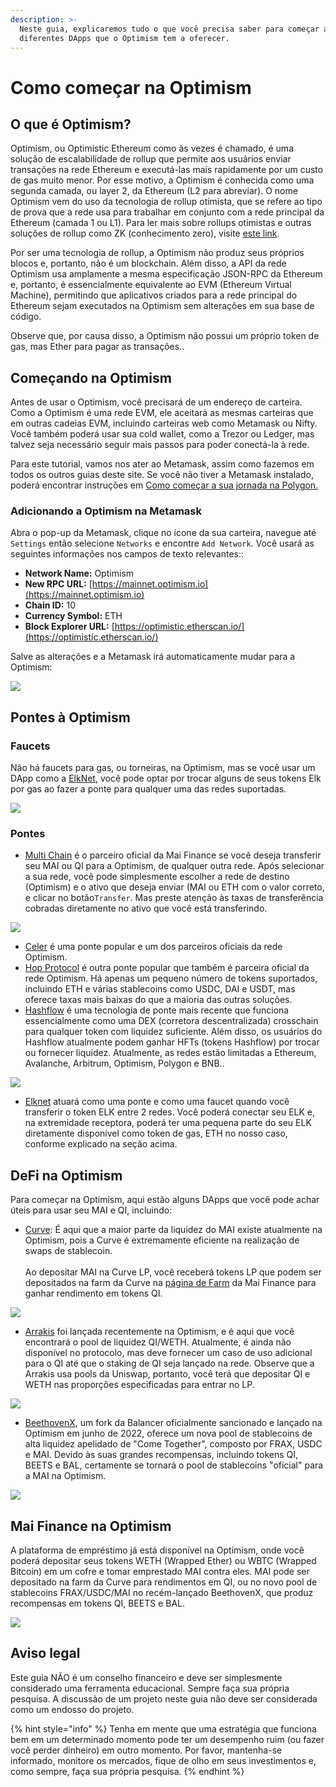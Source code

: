 ```yaml
---
description: >-
  Neste guia, explicaremos tudo o que você precisa saber para começar a usar os
  diferentes DApps que o Optimism tem a oferecer.
---
```


# Como começar na Optimism

## O que é Optimism?

Optimism, ou Optimistic Ethereum como às vezes é chamado, é uma solução de escalabilidade de rollup que permite aos usuários enviar transações na rede Ethereum e executá-las mais rapidamente por um custo de gas muito menor. Por esse motivo, a Optimism é conhecida como uma segunda camada, ou layer 2, da Ethereum (L2 para abreviar). O nome Optimism vem do uso da tecnologia de rollup otimista, que se refere ao tipo de prova que a rede usa para trabalhar em conjunto com a rede principal da Ethereum (camada 1 ou L1). Para ler mais sobre rollups otimistas e outras soluções de rollup como ZK (conhecimento zero), visite [este link](https://support.deversifi.com/en/article/deversifi-what-is-the-difference-between-zk-rollup-and-optimistic-rollup-3gf3bw/).

Por ser uma tecnologia de rollup, a Optimism não produz seus próprios blocos e, portanto, não é um blockchain. Além disso, a API da rede Optimism usa amplamente a mesma especificação JSON-RPC da Ethereum e, portanto, é essencialmente equivalente ao EVM (Ethereum Virtual Machine), permitindo que aplicativos criados para a rede principal do Ethereum sejam executados na Optimism sem alterações em sua base de código.

Observe que, por causa disso, a Optimism não possui um próprio token de gas, mas Ether para pagar as transações..

## Começando na Optimism

Antes de usar o Optimism, você precisará de um endereço de carteira. Como a Optimism é uma rede EVM, ele aceitará as mesmas carteiras que em outras cadeias EVM, incluindo carteiras web como Metamask ou Nifty. Você também poderá usar sua cold wallet, como a Trezor ou Ledger, mas talvez seja necessário seguir mais passos para poder conectá-la à rede.

Para este tutorial, vamos nos ater ao Metamask, assim como fazemos em todos os outros guias deste site. Se você não tiver a Metamask instalado, poderá encontrar instruções em [Como começar a sua jornada na Polygon.](../polygon/how-to-get-started-on-polygon.md)

### Adicionando a Optimism na Metamask

Abra o pop-up da Metamask, clique no ícone da sua carteira, navegue até `Settings` então selecione `Networks` e encontre `Add Network`. Você usará as seguintes informações nos campos de texto relevantes::

* **Network Name:** Optimism
* **New RPC URL:** [https://mainnet.optimism.io](https://mainnet.optimism.io)
* **Chain ID:** 10
* **Currency Symbol:** ETH
* **Block Explorer URL:** [https://optimistic.etherscan.io/](https://optimistic.etherscan.io/)

Salve as alterações e a Metamask irá automaticamente mudar para a Optimism:

![](<../../.gitbook/assets/Screen Shot 2022-06-17 at 9.40.30 PM.png>)

## Pontes à Optimism

### Faucets

Não há faucets para gas, ou torneiras, na Optimism, mas se você usar um DApp como a [ElkNet](https://app.elk.finance/#/elknet), você pode optar por trocar alguns de seus tokens Elk por gas ao fazer a ponte para qualquer uma das redes suportadas.

![](<../../.gitbook/assets/Screen Shot 2022-06-17 at 9.36.40 PM.png>)

### Pontes

* [Multi Chain](https://app.multichain.org/#/router) é o parceiro oficial da Mai Finance se você deseja transferir seu MAI ou QI para a Optimism, de qualquer outra rede. Após selecionar a sua rede, você pode simplesmente escolher a rede de destino (Optimism) e o ativo que deseja enviar (MAI ou ETH com o valor correto, e clicar no botão`Transfer`. Mas preste atenção às taxas de transferência cobradas diretamente no ativo que você está transferindo.

![](<../../.gitbook/assets/Screen Shot 2022-06-17 at 10.14.42 PM.png>)

* [Celer](https://cbridge.celer.network/#/transfer) é uma ponte popular e um dos parceiros oficiais da rede Optimism.
* [Hop Protocol](https://app.hop.exchange/#/send?token=ETH\&sourceNetwork=polygon\&destNetwork=optimism) é outra ponte popular que também é parceira oficial da rede Optimism. Há apenas um pequeno número de tokens suportados, incluindo ETH e várias stablecoins como USDC, DAI e USDT, mas oferece taxas mais baixas do que a maioria das outras soluções.
* [Hashflow](https://app.hashflow.com/) é uma tecnologia de ponte mais recente que funciona essencialmente como uma DEX (corretora descentralizada) crosschain para qualquer token com liquidez suficiente. Além disso, os usuários do Hashflow atualmente podem ganhar HFTs (tokens Hashflow) por trocar ou fornecer liquidez. Atualmente, as redes estão limitadas a Ethereum, Avalanche, Arbitrum, Optimism, Polygon e BNB..

![](<../../.gitbook/assets/Screen Shot 2022-06-17 at 9.51.25 PM.png>)

* [Elknet](https://app.elk.finance/#/elknet) atuará como uma ponte e como uma faucet quando você transferir o token ELK entre 2 redes. Você poderá conectar seu ELK e, na extremidade receptora, poderá ter uma pequena parte do seu ELK diretamente disponível como token de gas, ETH no nosso caso, conforme explicado na seção acima.

## DeFi na Optimism

Para começar na Optimism, aqui estão alguns DApps que você pode achar úteis para usar seu MAI e QI, incluindo:

* [Curve](https://optimism.curve.fi/factory/4/deposit): É aqui que a maior parte da liquidez do MAI existe atualmente na Optimism, pois a Curve é extremamente eficiente na realização de swaps de stablecoin.\
  \
  Ao depositar MAI na Curve LP, você receberá tokens LP que podem ser depositados na farm da Curve na [página de Farm](https://app.mai.finance/farm) da Mai Finance para ganhar rendimento em tokens QI.

![](<../../.gitbook/assets/Screen Shot 2022-06-17 at 9.58.06 PM.png>)

* [Arrakis](https://beta.arrakis.finance/#/vaults/0x65Fbf30f29C7626385f78Dbc41702d97b9cD486a) foi lançada recentemente na Optimism, e é aqui que você encontrará o pool de liquidez QI/WETH. Atualmente, é ainda não disponível no protocolo, mas deve fornecer um caso de uso adicional para o QI até que o staking de QI seja lançado na rede. Observe que a Arrakis usa pools da Uniswap, portanto, você terá que depositar QI e WETH nas proporções especificadas para entrar no LP.

![](<../../.gitbook/assets/Screen Shot 2022-06-17 at 10.07.37 PM.png>)

* [BeethovenX](https://op.beets.fi/#/pool/0x3dc09db8e571da76dd04e9176afc7feee0b89106000000000000000000000019), um fork da Balancer oficialmente sancionado e lançado na Optimism em junho de 2022, oferece um nova pool de stablecoins de alta liquidez apelidado de "Come Together", composto por FRAX, USDC e MAI. Devido às suas grandes recompensas, incluindo tokens QI, BEETS e BAL, certamente se tornará o pool de stablecoins "oficial" para a MAI na Optimism.

![](<../../.gitbook/assets/Screen Shot 2022-06-17 at 10.09.43 PM.png>)

## Mai Finance na Optimism

A plataforma de empréstimo já está disponível na Optimism, onde você poderá depositar seus tokens WETH (Wrapped Ether) ou WBTC (Wrapped Bitcoin) em um cofre e tomar emprestado MAI contra eles. MAI pode ser depositado na farm da Curve para rendimentos em QI, ou no novo pool de stablecoins FRAX/USDC/MAI no recém-lançado BeethovenX, que produz recompensas em tokens QI, BEETS e BAL.

![](<../../.gitbook/assets/Screen Shot 2022-06-17 at 9.56.07 PM.png>)

## Aviso legal

Este guia NÃO é um conselho financeiro e deve ser simplesmente considerado uma ferramenta educacional. Sempre faça sua própria pesquisa. A discussão de um projeto neste guia não deve ser considerada como um endosso do projeto.

{% hint style="info" %}
Tenha em mente que uma estratégia que funciona bem em um determinado momento pode ter um desempenho ruim (ou fazer você perder dinheiro) em outro momento. Por favor, mantenha-se informado, monitore os mercados, fique de olho em seus investimentos e, como sempre, faça sua própria pesquisa.
{% endhint %}
